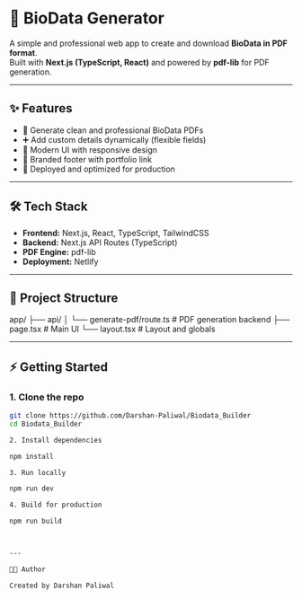 # 📝 BioData Generator

A simple and professional web app to create and download **BioData in PDF format**.  
Built with **Next.js (TypeScript, React)** and powered by **pdf-lib** for PDF generation.  

---

## ✨ Features
- 📄 Generate clean and professional BioData PDFs  
- ➕ Add custom details dynamically (flexible fields)  
- 🎨 Modern UI with responsive design  
- 🔗 Branded footer with portfolio link  
- 🚀 Deployed and optimized for production  

---

## 🛠️ Tech Stack
- **Frontend:** Next.js, React, TypeScript, TailwindCSS  
- **Backend:** Next.js API Routes (TypeScript)  
- **PDF Engine:** pdf-lib  
- **Deployment:** Netlify  

---

## 📂 Project Structure

app/ ├── api/ │   └── generate-pdf/route.ts   # PDF generation backend ├── page.tsx                    # Main UI └── layout.tsx                  # Layout and globals

---

## ⚡ Getting Started

### 1. Clone the repo
```bash
git clone https://github.com/Darshan-Paliwal/Biodata_Builder
cd Biodata_Builder

2. Install dependencies

npm install

3. Run locally

npm run dev

4. Build for production

npm run build



---

👨‍💻 Author

Created by Darshan Paliwal 


